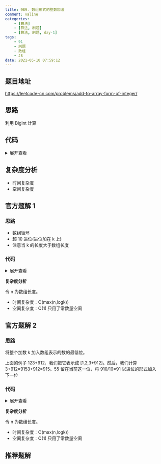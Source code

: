 ```yaml
---
title: 989. 数组形式的整数加法
comment: valine
categories:
    - [算法]
    - [算法, 刷题]
    - [算法, 刷题, day-1]
tags:
    - 91
    - 刷题
    - 数组
    - JS
date: 2021-05-10 07:59:12
---
```


## 题目地址

https://leetcode-cn.com/problems/add-to-array-form-of-integer/

## 思路

利用 BigInt 计算

## 代码

<details>
    <summary>展开查看</summary>

```js
/**
 * @param {number[]} num
 * @param {number} k
 * @return {number[]}
 */
var addToArrayForm = function (num, k) {
    return (BigInt(num.join('')) + BigInt(k)).toString().split('');
};
```

</details>

## 复杂度分析

-   时间复杂度
-   空间复杂度

## 官方题解 1

### 思路

-   数组循环
-   超 10 进位(进位加在 k 上)
-   注意当 k 的长度大于数组长度

### 代码

<details>
    <summary>展开查看</summary>

```javascript
/**
 * @param {number[]} num
 * @param {number} k
 * @return {number[]}
 */
var addToArrayForm = function (num, k) {
    let res = [];
    let n = k.toString().length;
    for (let i = num.length - 1; i >= 0; i--) {
        let sum = num[i] + (k % 10);
        k = Math.floor(k / 10);
        if (sum >= 10) {
            k = k + 1;
            sum = sum - 10;
        }
        res.push(sum);
    }
    while (k != 0) {
        res.push(k % 10);
        k = Math.floor(k / 10);
    }
    res.reverse();
    return res;
};
```

</details>

**复杂度分析**

令 n 为数组长度。

-   时间复杂度：O(max(n,logk))
-   空间复杂度：O(1) 只用了常数量空间

## 官方题解 2

### 思路

将整个加数 k 加入数组表示的数的最低位。

上面的例子 123+912，我们把它表示成 [1,2,3+912]。然后，我们计算 3+912=9153+912=915。55 留在当前这一位，将 910/10=91 以进位的形式加入下一位

### 代码

<details>
    <summary>展开查看</summary>

```javascript
/**
 * @param {number[]} num
 * @param {number} k
 * @return {number[]}
 */
var addToArrayForm = function (num, k) {
    let res = [];
    let n = num.length;
    for (let i = n - 1; i >= 0 || k > 0; i--, k = Math.floor(k / 10)) {
        if (i >= 0) k += num[i];
        res.push(k % 10);
    }

    res.reverse();
    return res;
};
```

</details>

**复杂度分析**

令 n 为数组长度。

-   时间复杂度：O(max(n,logk))
-   空间复杂度：O(1) 只用了常数量空间

## 推荐题解
